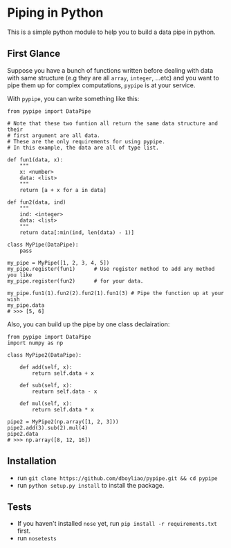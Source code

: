 # Piping in Python

This is a simple python module to help you to build a data pipe in python.

## First Glance

Suppose you have a bunch of functions written before dealing with data with same structure (e.g they are all `array`, `integer`, ...etc) and you want to pipe them up for complex computations, `pypipe` is at your service.

With `pypipe`, you can write something like this:

```{python}
from pypipe import DataPipe

# Note that these two funtion all return the same data structure and their
# first argument are all data.
# These are the only requirements for using pypipe.
# In this example, the data are all of type list.

def fun1(data, x):
    """
    x: <number>
    data: <list>
    """
    return [a + x for a in data]

def fun2(data, ind)
    """
    ind: <integer>
    data: <list>
    """
    return data[:min(ind, len(data) - 1)]

class MyPipe(DataPipe):
    pass

my_pipe = MyPipe([1, 2, 3, 4, 5])
my_pipe.register(fun1)      # Use register method to add any method you like 
my_pipe.register(fun2)      # for your data.

my_pipe.fun1(1).fun2(2).fun2(1).fun1(3) # Pipe the function up at your wish
my_pipe.data
# >>> [5, 6]
```

Also, you can build up the pipe by one class declairation:

```{python}
from pypipe import DataPipe
import numpy as np

class MyPipe2(DataPipe):

    def add(self, x):
        return self.data + x

    def sub(self, x):
        reuturn self.data - x

    def mul(self, x):
        return self.data * x

pipe2 = MyPipe2(np.array([1, 2, 3]))
pipe2.add(3).sub(2).mul(4)
pipe2.data
# >>> np.array([8, 12, 16])

```

## Installation

- run `git clone https://github.com/dboyliao/pypipe.git && cd pypipe`
- run `python setup.py install` to install the package.

## Tests

- If you haven't installed `nose` yet, run `pip install -r requirements.txt` first.
- run `nosetests`
